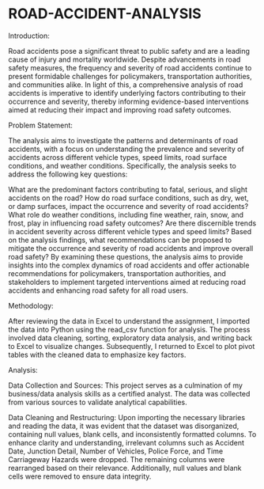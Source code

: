 # ROAD-ACCIDENT-ANALYSIS
Introduction:

Road accidents pose a significant threat to public safety and are a leading cause of injury and mortality worldwide. Despite advancements in road safety measures, the frequency and severity of road accidents continue to present formidable challenges for policymakers, transportation authorities, and communities alike. In light of this, a comprehensive analysis of road accidents is imperative to identify underlying factors contributing to their occurrence and severity, thereby informing evidence-based interventions aimed at reducing their impact and improving road safety outcomes.

Problem Statement:

The analysis aims to investigate the patterns and determinants of road accidents, with a focus on understanding the prevalence and severity of accidents across different vehicle types, speed limits, road surface conditions, and weather conditions. Specifically, the analysis seeks to address the following key questions:

What are the predominant factors contributing to fatal, serious, and slight accidents on the road?
How do road surface conditions, such as dry, wet, or damp surfaces, impact the occurrence and severity of road accidents?
What role do weather conditions, including fine weather, rain, snow, and frost, play in influencing road safety outcomes?
Are there discernible trends in accident severity across different vehicle types and speed limits?
Based on the analysis findings, what recommendations can be proposed to mitigate the occurrence and severity of road accidents and improve overall road safety?
By examining these questions, the analysis aims to provide insights into the complex dynamics of road accidents and offer actionable recommendations for policymakers, transportation authorities, and stakeholders to implement targeted interventions aimed at reducing road accidents and enhancing road safety for all road users.

Methodology:

After reviewing the data in Excel to understand the assignment, I imported the data into Python using the read_csv function for analysis. The process involved data cleaning, sorting, exploratory data analysis, and writing back to Excel to visualize changes. Subsequently, I returned to Excel to plot pivot tables with the cleaned data to emphasize key factors.

Analysis:

Data Collection and Sources:
This project serves as a culmination of my business/data analysis skills as a certified analyst. The data was collected from various sources to validate analytical capabilities.

Data Cleaning and Restructuring:
Upon importing the necessary libraries and reading the data, it was evident that the dataset was disorganized, containing null values, blank cells, and inconsistently formatted columns. To enhance clarity and understanding, irrelevant columns such as Accident Date, Junction Detail, Number of Vehicles, Police Force, and Time Carriageway Hazards were dropped. The remaining columns were rearranged based on their relevance. Additionally, null values and blank cells were removed to ensure data integrity.
